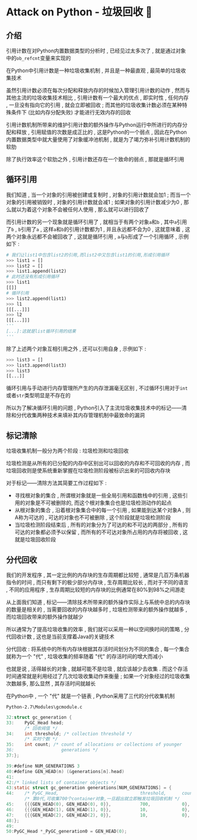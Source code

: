 #  Attack on Python - 垃圾回收 🐍






<extoc></extoc>

## 介绍

引用计数在对Python内置数据类型的分析时 , 已经见过太多次了 , 就是通过对象中的`ob_refcnt`变量来实现的

在Python中引用计数是一种垃圾收集机制 , 并且是一种最直观 , 最简单的垃圾收集技术

虽然引用计数必须在每次分配和释放内存的时候加入管理引用计数的动作 , 然而与其他主流的垃圾收集技术相比 , 引用计数有一个最大的优点 , 即实时性 , 任何内存 , 一旦没有指向它的引用 , 就会立即被回收 ;  而其他的垃圾收集计数必须在某种特殊条件下 (比如内存分配失败) 才能进行无效内存的回收

引用计数机制所带来的维护引用计数的额外操作与Python运行中所进行的内存分配和释放 , 引用赋值的次数是成正比的 , 这是Python的一个弱点 , 因此在Python内置数据类型中就大量使用了对象缓冲池机制 , 就是为了竭力弥补引用计数机制的软肋

除了执行效率这个软肋之外 , 引用计数还存在一个致命的弱点 , 那就是循环引用

## 循环引用

我们知道 , 当一个对象的引用被创建或复制时 , 对象的引用计数就会加1 ; 而当一个对象的引用被销毁时 , 对象的引用计数就会减1 ; 如果对象的引用计数减少为0 , 那么就以为着这个对象不会被任何人使用 , 那么就可以进行回收了

而引用计数的另一个现象就是循环引用了 , 就相当于有两个对象`a`和`b` , 其中`a`引用了`b` , `b`引用了`a` , 这样`a`和`b`的引用计数都为1 , 并且永远都不会为0 , 这就意味着 , 这两个对象永远都不会被回收了 , 这就是循环引用 , `a`与`b`形成了一个引用循环 , 示例如下 : 

```python
# 我们让list1中包含list2的引用,而list2中又包含list1的引用,形成引用循环
>>> list1 = []
>>> list2 = []
>>> list1.append(list2)
# 此时还没有形成引用循环
>>> list1
[[]]
# 循环引用
>>> list2.append(list1)
>>> l1
[[[...]]]
>>> l2
[[[...]]]
'''
[...]:这就是list循环引用的结果
'''
```

除了上述两个对象互相引用之外 , 还可以引用自身 , 示例如下 : 

```python
>>> list3 = []
>>> list3.append(list3)
>>> list3
[[...]]
```

循环引用与手动进行内存管理所产生的内存泄漏毫无区别 , 不过循环引用对于`int`或者`str`类型明显是不存在的

所以为了解决循环引用的问题 , Python引入了主流垃圾收集技术中的标记——清除和分代收集两种技术来填补其内存管理机制中最致命的漏洞

##  标记清除

垃圾收集机制一般分为两个阶段 : 垃圾检测和垃圾回收

垃圾检测是从所有的已分配的内存中区别出可以回收的内存和不可回收的内存 , 而垃圾回收则是使系统重新掌握在垃圾检测阶段被标识出来的可回收内存块

对于标记——清除方法其简要工作过程如下 : 

- 寻找根对象的集合 , 所谓根对象就是一些全局引用和函数栈中的引用 , 这些引用的对象是不可被删除的, 而这个根对象集合也是垃圾检测动作的起点
- 从根对象的集合 , 沿着根对象集合中的每一个引用 , 如果能到达某个对象A , 则A称为可达的 , 可达的对象也不可被删除 , 这个阶段就是垃圾检测阶段
- 当垃圾检测阶段结束后 , 所有的对象分为了可达的和不可达的两部分 , 所有的可达的对象都必须予以保留 , 而所有的不可达对象所占用的内存将被回收 , 这就是垃圾回收阶段

## 分代回收

我们的开发程序 , 其一定比例的内存块的生存周期都比较短 , 通常是几百万条机器指令的时间 , 而只有剩下的极少部分内存块 , 生存周期比较长 , 而对于不同的语言 , 不同的应用程序 , 生存周期比较短的内存块的比例通常在80%到98%之间游走

从上面我们知道 , 标记——清除技术所带来的额外操作实际上与系统中总的内存块的数量是相关的 , 当需要回收的内存块越多时 , 垃圾检测带来的额外操作就越多 , 而垃圾回收带来的额外操作就越少

所以通常为了提高垃圾收集的效率 , 我们就可以采用一种以空间换时间的策略 , 分代回收计数 , 这也是当前支撑着Java的关键技术

分代回收 : 将系统中的所有内存块根据其存活时间划分为不同的集合 , 每一个集合就称为一个 "代" , 垃圾收集的频率随着 "代" 的存活时间的增大而减小 

也就是说 , 活得越长的对象 , 就越可能不是垃圾 , 就应该越少去收集 . 而这个存活时间通常就是利用经过了几次垃圾收集动作来衡量 ; 如果一个对象经过的垃圾收集次数越多, 那么显然 , 其存活时间就越长

在Python中 , 一个 "代" 就是一个链表 , Python采用了三代的分代收集机制

`Python-2.7\Modules\gcmodule.c`

```C
32:struct gc_generation {
33:    PyGC_Head head;
       /* 回收阀值 */
34:    int threshold; /* collection threshold */ 
       /* 实时个数 */
35:    int count; /* count of allocations or collections of younger
36:                  generations */
37:};

39:#define NUM_GENERATIONS 3
40:#define GEN_HEAD(n) (&generations[n].head)
41:
42:/* linked lists of container objects */
43:static struct gc_generation generations[NUM_GENERATIONS] = {
44:    /* PyGC_Head,                               threshold,      count */
       /* 第0代,可收集700个container对象,一旦超出就立即触发垃圾回收机制 */
45:    {{{GEN_HEAD(0), GEN_HEAD(0), 0}},           700,            0},
46:    {{{GEN_HEAD(1), GEN_HEAD(1), 0}},           10,             0},
47:    {{{GEN_HEAD(2), GEN_HEAD(2), 0}},           10,             0},
48:};
49:
50:PyGC_Head *_PyGC_generation0 = GEN_HEAD(0);
```

